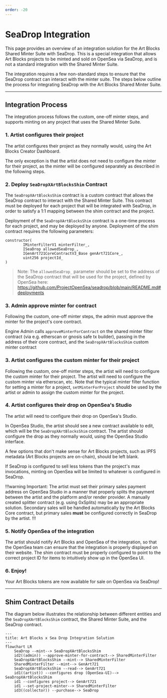 ```yaml
---
order: -20
---
```


# SeaDrop Integration

This page provides an overview of an integration solution for the Art Blocks Shared Minter Suite with SeaDrop. This is a special integration that allows Art Blocks projects to be minted and sold on OpenSea via SeaDrop, and is not a standard integration with the Shared Minter Suite.

The integration requires a few non-standard steps to ensure that the SeaDrop contract can interact with the minter suite. The steps below outline the process for integrating SeaDrop with the Art Blocks Shared Minter Suite.

---

## Integration Process

The integration process follows the custom, one-off minter steps, and supports minting on any project that uses the Shared Minter Suite.

### 1. Artist configures their project

The artist configures their project as they normally would, using the Art Blocks Creator Dashboard.

The only exception is that the artist does not need to configure the minter for their project, as the minter will be configured separately as described in the following steps.

### 2. Deploy `SeaDropXArtBlocksShim` Contract

The `SeaDropXArtBlocksShim` contract is a custom contract that allows the SeaDrop contract to interact with the Shared Minter Suite. This contract must be deployed for each project that will be integrated with SeaDrop, in order to satisfy a 1:1 mapping between the shim contract and the project.

Deployment of the `SeaDropXArtBlocksShim` contract is a one-time process for each project, and may be deployed by anyone. Deployment of the shim contract requires the following parameters:

```solidity
constructor(
        IMinterFilterV1 minterFilter_,
        ISeaDrop allowedSeaDrop_,
        IGenArt721CoreContractV3_Base genArt721Core_,
        uint256 projectId_
)
```

> Note: The `allowedSeaDrop_` parameter should be set to the address of the SeaDrop contract that will be used for the project, defined by OpenSea here: https://github.com/ProjectOpenSea/seadrop/blob/main/README.md#deployments

### 3. Admin approve minter for contract

Following the custom, one-off minter steps, the admin must approve the minter for the project's core contract.

Engine Admin calls `approveMinterForContract` on the shared minter filter contract (via e.g. etherscan or gnosis safe tx builder), passing in the address of their core contract, and the `SeaDropXArtBlocksShim` custom minter contract

### 3. Artist configures the custom minter for their project

Following the custom, one-off minter steps, the artist will need to configure the custom minter for their project. The artist will need to configure the custom minter via etherscan, etc. Note that the typical minter filter function for setting a minter for a project, `setMinterForProject` should be used by the artist or admin to assign the custom minter for the project.

### 4. Artist configures their drop on OpenSea's Studio

The artist will need to configure their drop on OpenSea's Studio.

In OpenSea Studio, the artist should see a new contract available to edit, which will be the `SeaDropXArtBlocksShim` contract. The artist should configure the drop as they normally would, using the OpenSea Studio interface.

A few options that don't make sense for Art Blocks projects, such as IPFS metadata (Art Blocks projects are on-chain), should be left blank.

If SeaDrop is configured to sell less tokens than the project's max invocations, minting on OpenSea will be limited to whatever is configured in SeaDrop.

!!!warning
Important: The artist must set their primary sales payment address on OpenSea Studio in a manner that properly splits the payment between the artist and the platform and/or render provider. A manually created splitter contract (e.g. using 0xSplits) may be an appropriate solution. Secondary sales will be handled automatically by the Art Blocks Core contract, but primary sales **must** be configured correctly in SeaDrop by the artist.
!!!

### 5. Notify OpenSea of the integration

The artist should notify Art Blocks and OpenSea of the integration, so that the OpenSea team can ensure that the integration is properly displayed on their website. The shim contract must be properly configured to point to the correct project ID for items to intuitively show up in the OpenSea UI.

### 6. Enjoy!

Your Art Blocks tokens are now available for sale on OpenSea via SeaDrop!

---

## Shim Contract Details

The diagram below illustrates the relationship between different entities and the `SeaDropXArtBlocksShim` contract, the Shared Minter Suite, and the SeaDrop contract.

```mermaid
---
title: Art Blocks x Sea Drop Integration Solution
---
flowchart LR
    SeaDrop --mint--> SeaDropXArtBlocksShim
    id2((admin)) --approve-minter-for-contract--> SharedMinterFilter
    SeaDropXArtBlocksShim --mint--> SharedMinterFilter
    SharedMinterFilter --mint--> GenArt721
    SeaDropXArtBlocksShim --read--> GenArt721
    id1((artist)) --configures drop (OpenSea-UI)--> SeaDropXArtBlocksShim
    id1 --configures project--> GenArt721
    id1 --set-project-minter--> SharedMinterFilter
    id3((collector)) --purchase--> SeaDrop
```
